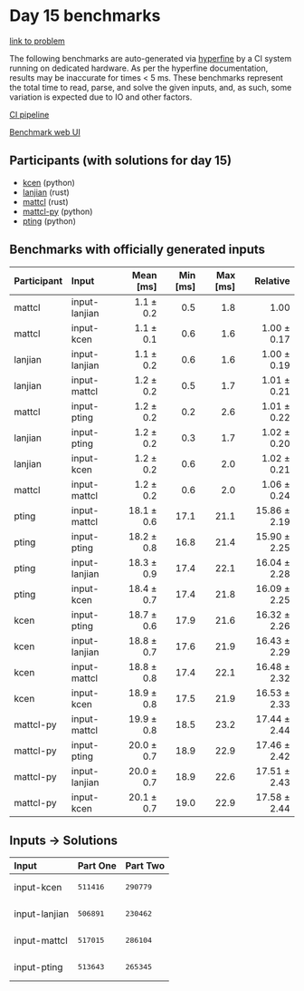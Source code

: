 # Day 15 benchmarks

[link to problem](https://adventofcode.com/2023/day/15)

The following benchmarks are auto-generated via
[hyperfine](https://github.com/sharkdp/hyperfine) by a CI system running on
dedicated hardware. As per the hyperfine documentation, results may be
inaccurate for times < 5 ms. These benchmarks represent the total time to read,
parse, and solve the given inputs, and, as such, some variation is expected due
to IO and other factors.

[CI pipeline](http://ci.papercode.net:8080/teams/main/pipelines/aoc2023)

[Benchmark web UI](https://aoc.ancalagon.black)


## Participants (with solutions for day 15)

- [kcen](https://github.com/kcen/aoc2023) (python)
- [lanjian](https://github.com/lanjian/aoc-2023) (rust)
- [mattcl](https://github.com/mattcl/aoc2023) (rust)
- [mattcl-py](https://github.com/mattcl/aoc2023-py) (python)
- [pting](https://github.com/pting/aoc2023) (python)


## Benchmarks with officially generated inputs

| Participant | Input | Mean [ms] | Min [ms] | Max [ms] | Relative |
|:---|:---|---:|---:|---:|---:|
| mattcl | input-lanjian | 1.1 ± 0.2 | 0.5 | 1.8 | 1.00 |
| mattcl | input-kcen | 1.1 ± 0.1 | 0.6 | 1.6 | 1.00 ± 0.17 |
| lanjian | input-lanjian | 1.1 ± 0.2 | 0.6 | 1.6 | 1.00 ± 0.19 |
| lanjian | input-mattcl | 1.2 ± 0.2 | 0.5 | 1.7 | 1.01 ± 0.21 |
| mattcl | input-pting | 1.2 ± 0.2 | 0.2 | 2.6 | 1.01 ± 0.22 |
| lanjian | input-pting | 1.2 ± 0.2 | 0.3 | 1.7 | 1.02 ± 0.20 |
| lanjian | input-kcen | 1.2 ± 0.2 | 0.6 | 2.0 | 1.02 ± 0.21 |
| mattcl | input-mattcl | 1.2 ± 0.2 | 0.6 | 2.0 | 1.06 ± 0.24 |
| pting | input-mattcl | 18.1 ± 0.6 | 17.1 | 21.1 | 15.86 ± 2.19 |
| pting | input-pting | 18.2 ± 0.8 | 16.8 | 21.4 | 15.90 ± 2.25 |
| pting | input-lanjian | 18.3 ± 0.9 | 17.4 | 22.1 | 16.04 ± 2.28 |
| pting | input-kcen | 18.4 ± 0.7 | 17.4 | 21.8 | 16.09 ± 2.25 |
| kcen | input-pting | 18.7 ± 0.6 | 17.9 | 21.6 | 16.32 ± 2.26 |
| kcen | input-lanjian | 18.8 ± 0.7 | 17.6 | 21.9 | 16.43 ± 2.29 |
| kcen | input-mattcl | 18.8 ± 0.8 | 17.4 | 22.1 | 16.48 ± 2.32 |
| kcen | input-kcen | 18.9 ± 0.8 | 17.5 | 21.9 | 16.53 ± 2.33 |
| mattcl-py | input-mattcl | 19.9 ± 0.8 | 18.5 | 23.2 | 17.44 ± 2.44 |
| mattcl-py | input-pting | 20.0 ± 0.7 | 18.9 | 22.9 | 17.46 ± 2.42 |
| mattcl-py | input-lanjian | 20.0 ± 0.7 | 18.9 | 22.6 | 17.51 ± 2.43 |
| mattcl-py | input-kcen | 20.1 ± 0.7 | 19.0 | 22.9 | 17.58 ± 2.44 |


## Inputs -> Solutions

| Input | Part One | Part Two |
|:---|:---|:---|
|input-kcen|<pre>511416</pre>|<pre>290779</pre>|
|input-lanjian|<pre>506891</pre>|<pre>230462</pre>|
|input-mattcl|<pre>517015</pre>|<pre>286104</pre>|
|input-pting|<pre>513643</pre>|<pre>265345</pre>|